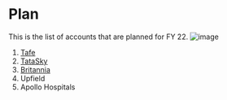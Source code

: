 # Plan
This is the list of accounts that are planned for FY 22.
![image](https://user-images.githubusercontent.com/57761611/142143533-f9d44643-754a-4af7-8052-0c29f91867f3.png)


1. [Tafe](https://github.com/ckeerti/Plan/blob/main/TAFE/Tafe.md)
2. [TataSky](https://github.com/ckeerti/Plan/blob/main/TataSky/plan.md)
3. [Britannia](https://github.com/ckeerti/Plan/blob/main/Britannia/plan.md)
4. Upfield
5. Apollo Hospitals



